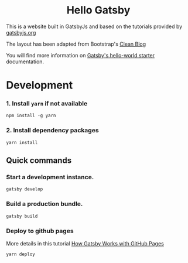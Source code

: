 <h1 align="center">
  Hello Gatsby
</h1>

This is a website built in GatsbyJs and based on the tutorials provided by [gatsbyjs.org](https://gatsbyjs.org)

The layout has been adapted from Bootstrap's [Clean Blog](https://startbootstrap.com/theme/clean-blog)

You will find more information on [Gatsby's hello-world starter](https://github.com/gatsbyjs/gatsby-starter-hello-world/blob/master/README.md) documentation.

# Development

### 1. Install `yarn` if not available

```
npm install -g yarn
```

### 2. Install dependency packages

```
yarn install
```

## Quick commands

### Start a development instance.

```
gatsby develop
```

### Build a production bundle.

```
gatsby build
```

### Deploy to github pages

More details in this tutorial [How Gatsby Works with GitHub Pages](https://www.gatsbyjs.com/docs/how-to/previews-deploys-hosting/how-gatsby-works-with-github-pages/)

```
yarn deploy
```

